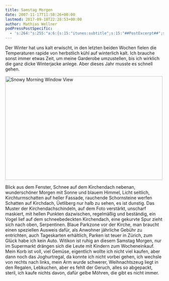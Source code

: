 ```yaml
---
title: Samstag Morgen
date: 2007-11-17T11:58:26+00:00
lastmod: 2017-09-18T22:28:53+00:00
author: Mathias Wellner
podPressPostSpecific:
  - 's:264:"s:255:"a:6:{s:15:"itunes:subtitle";s:15:"##PostExcerpt##";s:14:"itunes:summary";s:15:"##PostExcerpt##";s:15:"itunes:keywords";s:17:"##WordPressCats##";s:13:"itunes:author";s:10:"##Global##";s:15:"itunes:explicit";s:7:"Default";s:12:"itunes:block";s:7:"Default";}";";'
---
```

Der Winter hat uns kalt erwischt, in den letzten beiden Wochen fielen die Temperaturen rapide von herbstlich kühl auf winterlich kalt. Ich brauche sonst immer etwas Zeit, um meine Garderobe umzustellen, bis ich wirklich die ganz dicke Winterjacke anlege. Aber dieses Jahr musste es schnell gehen.

[<img src="http://farm3.static.flickr.com/2024/2039277493_1a04508016.jpg" alt="Snowy Morning Window View" height="329" width="500" />](http://www.flickr.com/photos/mwellner/2039277493/ "Snowy Morning Window View by wellnair, on Flickr")

Blick aus dem Fenster, Schnee auf dem Kirchendach nebenan, wunderschöner Morgen mit Sonne und blauem Himmel, Licht seitlich, Kirchturmschatten auf heller Fassade, rauchende Schornsteine werfen Schatten auf Kirchdach, Üetliberg nur halb zu sehen, es ist dunstig. Das Muster der Kirchendachschindeln, auf dem Foto verstärkt, unscharf maskiert, mit hellen Punkten dazwischen, regelmäßig und beständig, ein Vogel lief auf dem schneebedeckten Kirchendach, eine gekurvte Spur zieht sich nach oben, Serpentinen. Blaue Parkzone vor der Kirche, man braucht einen speziellen Ausweis dafür, als Anwohner jährliche Gebühr zu entrichten, auch Tageskarten erhältlich, Parken ist teuer in Zürich, zum Glück habe ich kein Auto. Witikon ist ruhig an diesem Samstag Morgen, nur im Supermarkt drängen sich die Leute mit Kindern zum Wocheneinkauf. Mein Korb ist voll, viel Gemüse, eigentlich wollte ich nicht viel kaufen, aber dann noch das Joghurtregal, da konnte ich nicht vorbei gehen, ich wechsle von rechts nach links, mein Arm wurde schwerer, Weihnachtszeug liegt in den Regalen, Lebkuchen, aber es fehlt der Geruch, alles so abgepackt, steril, ich kaufe nichts davon, dafür gelbe Möhren, die gibt es nicht immer.